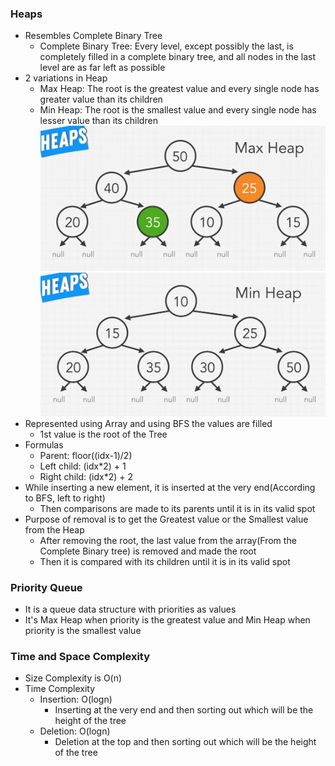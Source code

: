 ### Heaps

* Resembles Complete Binary Tree 
  * Complete Binary Tree: Every level, except possibly the last, is completely filled in a complete binary tree, and all nodes in the last level are as far left as possible
* 2 variations in Heap
  * Max Heap: The root is the greatest value and every single node has greater value than its children
  * Min Heap: The root is the smallest value and every single node has lesser value than its children
![maxHeap](../img/maxHeap.png)
![minHeap](../img/minHeap.png)
* Represented using Array and using BFS the values are filled
  * 1st value is the root of the Tree
* Formulas
  * Parent: floor((idx-1)/2)
  * Left child: (idx*2) + 1
  * Right child: (idx*2) + 2
* While inserting a new element, it is inserted at the very end(According to BFS, left to right)
  * Then comparisons are made to its parents until it is in its valid spot
* Purpose of removal is to get the Greatest value or the Smallest value from the Heap
  * After removing the root, the last value from the array(From the Complete Binary tree) is removed and made the root
  * Then it is compared with its children until it is in its valid spot

### Priority Queue

* It is a queue data structure with priorities as values
* It's Max Heap when priority is the greatest value and Min Heap when priority is the smallest value

### Time and Space Complexity

* Size Complexity is O(n)
* Time Complexity
  * Insertion: O(logn)
    * Inserting at the very end and then sorting out which will be the height of the tree
  * Deletion: O(logn)
    * Deletion at the top and then sorting out which will be the height of the tree   